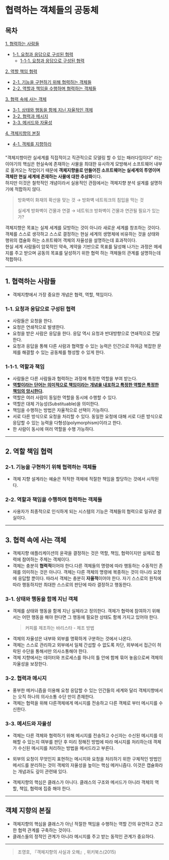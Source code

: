 # 협력하는 객체들의 공동체 

## 목차
[1. 협력하는 사람들](#1-협력하는-사람들)
* [1-1. 요청과 응답으로 구성된 협력](#1-1-요청과-응답으로-구성된-협력)
    * [1-1-1. 요청과 응답으로 구성된 협력](#1-1-1-역할과-책임)

[2. 역할 책임 협력](#2-역할-책임-협력)
* [2-1. 기능을 구현하기 위해 협력하는 객체들](#2-1-기능을-구현하기-위해-협력하는-객체들)
* [2-2. 역할과 책임을 수행하며 협력하는 객체들](#2-2-역할과-책임을-수행하며-협력하는-객체들)

[3. 협력 속에 사는 객체](#3협력-속에-사는-객체)
* [3-1. 상태와 행동을 함께 지닌 자율적인 객체](#3-1-상태와-행동을-함께-지닌-객체)
* [3-2. 협력과 메시지](#3-2-협력과-메시지)
* [3-3. 메서드와 자율성](#3-3-메서드와-자율성)

[4. 객체지향의 본질](#객체-지향의-본질)
* [4-1. 객체를 지향하라](#요청과-응답으로-구성된-협력)

### 
"객체지향이란 실세계를 직접적이고 직관적으로 모델링 할 수 있는 패러다임이다" 라는 이야기의 핵심은 현실속에 존재하는 사물을 최대한 유사하게 모방해서 소프트웨어 내부로 옮겨오는 작업이기 때문에 **객체지향을로 만들어진 소프트웨어는 실세계의 투영이며 객체란 현실 세계에 존재하는 사물에 대한 추상화**이다.<br>
하지만 이것은 철학적인 개념이라서 실용적인 관점에서는 객체지향 분석 설계를 설명하기에 적합하지 않다. 

> 방화벽이 화재의  확산을 맞는 것 → 방화벽 네트워크의 침입을 막는 것
>
> 실세계 방화벽이 건물과 연결 → 네트워크 방화벽이 건물과 연관될 필요가 있는가? 

객체지향은 목표는 실제 세계를 모방하는 것이 아니라 새로운 세계를 창조하는 것이다. 객체를 스스로 생각하고 스스로 결정하는 현실 세계의 생명체에 비유하는 것을 상태와 행위의 캡슐화 하는 소프트웨어 객체의 자율성을 설명하는데 효과적이다. <br>
현실 세계 사람들이 암묵적인 약속, 계약을 기반으로 목표를 달성해 나가는 과정은 메세지를 주고 받으며 공동의 목표를 달성하기 위한 협력 하는 객체들의 관계를 설명하는데 적합하다. 
**** 
## 1. 협력하는 사람들

- 객체지향에서 가장 중요한 개념은 협력, 역할, 책임이다. 

### 1-1. 요청과 응답으로 구성된 협력
- 사람들은 요청을 한다.
- 요청은 연쇄적으로 발생한다.
- 요청을 받은 사람은 응답을 한다. 응답 역시 요청과 반대방향으로 연쇄적으로 전달한다.
- 요청과 응답을 통해 다른 사람과 협력할 수 있는 능력은 인간으로 하여금 복잡한 문제를 해결할 수 있는 공동체를 형성할 수 있게 한다.

### 1-1-1. 역할과 책임
- 사람들은 다른 사람들과 협력하는 과정에 특정한 역할을 부여 받는다.
- **<U>역할이라는 단어는 의미적으로 책임이라는 개념을 내포하고 특정한 역할은 특정한 책임의 암시한다</U>.**
- 역할은 여러 사람이 동일한 역할을 동시에 수행할 수 있다.
- 역할은 대체 가능성(Substituable)을 의미한다.
- 책임을 수행하는 방법은 자율적으로 선택이 가능하다.
- 서로 다른 방식으로 요청을 처리할 수 있다. 동일한 요청에 대해 서로 다른 방식으로 응답할 수 있는 능력을 다형성(polymorphism)이라고 한다.
- 한 사람이 동시에 여러 역할을 수행 가능하다.

***
## 2. 역할 책임 협력
### 2-1. 기능을 구현하기 위해 협력하는 객체들
- 객체 지향 설계라는 예술은 적적한 객체에 적절한 책임을 할당하는 것에서 시작된다. 
### 2-2. 역할과 책임을 수행하며 협력하는 객체들    
- 사용자가 최종적으로 인식하게 되는 시스템의 기능은 객체들의 협력으로 일궈낸 결실이다. 
*** 


## 3. 협력 속에 사는 객체
- 객체지향 애플리케이션의 윤곽을 결정하는 것은 역할, 책임, 협력이지만 실제로 협력에 참여하는 주체는 객체이다.
- 객체는 충분히 **협력적**이어야 한다.다른 객체들의 명령에 따라 행동하는 수동적인 존재를 의미하는 것은 아니다. 객체는 다른 객체의 명령에 복종하는 것이 아니라 요청에 응답할 뿐이다. 따라서 객체는 충분히 **자율적**이어야 한다. 자기 스스로의 원칙에 따라 행동하지만 최대한 스스로의 판단에 따라 결정하고 행동한다.

### 3-1. 상태와 행동을 함께 지닌 객체
- 객체를 상태와 행동을 함께 지닌 실체라고 정의한다. 객체가 협력에 참여하기 위해서는 어떤 행동을 해야 한다면 그 행동에 필요한 상태도 함께 가지고 있어야 한다.        
    > 커피를 제조하는 바리스타 - 제조 방법        
- 객체의 자율성은 내부와 외부를 명확하게 구분하는 것에서 나온다.
- 객체는 스스로 관리하고 외부에서 일체 간섭할 수 없도록 차단, 외부에서 접근이 허락된 수단을 통해서만 의사소통해야 한다.
- 객체 지향에서는 데이터와 프로세스를 하나의 틀 안에 함께 묶어 놓음으로써 객체의 자율성을 보장한다.

### 3-2. 협력과 메시지
- 풍부한 메커니즘을 이용해 요청 응답할 수 있는 인간들의 세계와 달리 객체지향에서는 오직 하나의 의사소통 수단 만이 존재한다. 
- 객체는 협력을 위해 다른객체에게 메시지를 전송하고 다른 객체로 부터 메시지를 수신한다.

### 3-3. 메서드와 자율성
- 객체는 다른 객체와 협력하기 위해 메시지를 전송하고 수신자는 수신된 메시지를 이해할 수 있는지 여부를 판단 후 미리 정해진 방법에 따라 메시지를 처리하는데 객체가 수신된 메시지를 처리하는 방법을 메서드라고 부른다.
- 외부의 요청이 무엇인지 표현하는 메시지와 요청을 처리하기 위한 구체적인 방법인 메서드를 분리하는 것이 객체의 자율성을 높이는 핵심 메커니즘다. 이것은 캡슐화라는 개념과도 깊이 관련돼 있다. 

- 객체지향의 핵심은 클래스가 아니다. 클래스의 구조와 메서드가 아니라 객체의 역할, 책임, 협력에 집중 해야 한다. 
***

## 객체 지향의 본질
- 객체지향의 핵심을 클래스가 아닌 적절한 책임을 수행하는 역할 간의 유연하고 견고한 협력 관계를 구축하는 것이다. 
- 클래스들의 정적인 관계가 아니라 메시지를 주고 받는 동적인 관계가 중요하다. 

*** 
> 조영호, 『객체지향의 사실과 오해』, 위키북스(2015)  